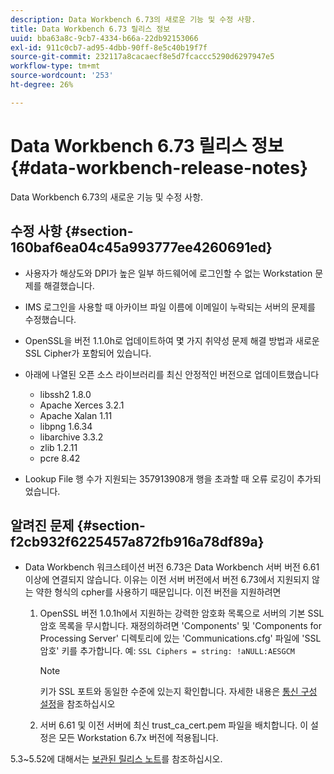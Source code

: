 ```yaml
---
description: Data Workbench 6.73의 새로운 기능 및 수정 사항.
title: Data Workbench 6.73 릴리스 정보
uuid: bba63a8c-9cb7-4334-b66a-22db92153066
exl-id: 911c0cb7-ad95-4dbb-90ff-8e5c40b19f7f
source-git-commit: 232117a8cacaecf8e5d7fcaccc5290d6297947e5
workflow-type: tm+mt
source-wordcount: '253'
ht-degree: 26%

---
```


# Data Workbench 6.73 릴리스 정보{#data-workbench-release-notes}

Data Workbench 6.73의 새로운 기능 및 수정 사항.

## 수정 사항 {#section-160baf6ea04c45a993777ee4260691ed}

* 사용자가 해상도와 DPI가 높은 일부 하드웨어에 로그인할 수 없는 Workstation 문제를 해결했습니다.
* IMS 로그인을 사용할 때 아카이브 파일 이름에 이메일이 누락되는 서버의 문제를 수정했습니다.
* OpenSSL을 버전 1.1.0h로 업데이트하여 몇 가지 취약성 문제 해결 방법과 새로운 SSL Cipher가 포함되어 있습니다. 
* 아래에 나열된 오픈 소스 라이브러리를 최신 안정적인 버전으로 업데이트했습니다

   * libssh2 1.8.0
   * Apache Xerces 3.2.1
   * Apache Xalan 1.11
   * libpng 1.6.34
   * libarchive 3.3.2
   * zlib 1.2.11
   * pcre 8.42

* Lookup File 행 수가 지원되는 357913908개 행을 초과할 때 오류 로깅이 추가되었습니다.

## 알려진 문제 {#section-f2cb932f6225457a872fb916a78df89a}

* Data Workbench 워크스테이션 버전 6.73은 Data Workbench 서버 버전 6.61 이상에 연결되지 않습니다. 이유는 이전 서버 버전에서 버전 6.73에서 지원되지 않는 약한 형식의 cpher를 사용하기 때문입니다. 이전 버전을 지원하려면

   1. OpenSSL 버전 1.0.1h에서 지원하는 강력한 암호화 목록으로 서버의 기본 SSL 암호 목록을 무시합니다. 재정의하려면 &#39;Components&#39; 및 &#39;Components for Processing Server&#39; 디렉토리에 있는 &#39;Communications.cfg&#39; 파일에 &#39;SSL 암호&#39; 키를 추가합니다. 예: `SSL Ciphers = string: !aNULL:AESGCM`

      >[!NOTE]
      >
      >키가 SSL 포트와 동일한 수준에 있는지 확인합니다. 자세한 내용은 [통신 구성 설정](https://experienceleague.adobe.com/docs/data-workbench/using/server-admin-install/config-settings/c-comm-cfg-stgs.html)을 참조하십시오

   1. 서버 6.61 및 이전 서버에 최신 trust_ca_cert.pem 파일을 배치합니다. 이 설정은 모든 Workstation 6.7x 버전에 적용됩니다.

5.3~5.52에 대해서는 [보관된 릴리스 노트](https://experienceleague.adobe.com/docs/data-workbench/using/release-notes/release-notes.html)를 참조하십시오.
